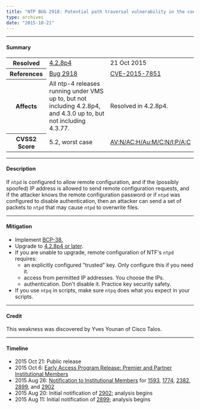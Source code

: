 ```yaml
---
title: "NTP BUG 2918: Potential path traversal vulnerability in the config file saving of ntpd on VMS"
type: archives
date: "2015-10-21"
---
```


* * *

#### Summary

<table>
  <tbody>
	<tr>
		<th><b>Resolved</b></th>
		<td><a href="/support/securitynotice/4_2_8p4-release-announcement/">4.2.8p4</a></td>
		<td>21 Oct 2015</td>
	</tr>
	<tr>
		<th><b>References</b></th>
		<td><a href="https://bugs.ntp.org/show_bug.cgi?id=2918">Bug 2918</a></td>
		<td><a href="https://nvd.nist.gov/vuln/detail/CVE-2015-7851">CVE-2015-7851</a></td>
	</tr>
	<tr>
		<th><b>Affects</b></th>
		<td>All ntp-4 releases running under VMS up to, but not including 4.2.8p4,<br> and 4.3.0 up to, but not including 4.3.77.</td>
		<td>Resolved in 4.2.8p4.</td>
	</tr>
	<tr>
		<th><b>CVSS2 Score</b></th>
		<td>5.2, worst case</td>
		<td><a href="https://nvd.nist.gov/cvss.cfm?calculator&version=2&vector=(AV:N/AC:H/Au:M/C:N/I:P/A:C)">AV:N/AC:H/Au:M/C:N/I:P/A:C</a></td>
	</tr>	
  </tbody>	
</table>

* * *
    
#### Description 

If `ntpd` is configured to allow remote configuration, and if the (possibly spoofed) IP address is allowed to send remote configuration requests, and if the attacker knows the remote configuration password or if `ntpd` was configured to disable authentication, then an attacker can send a set of packets to `ntpd` that may cause `ntpd` to overwrite files.

* * *
    
#### Mitigation

* Implement [BCP-38.](http://www.bcp38.info)
* Upgrade to [4.2.8p4 or later](/downloads/).
* If you are unable to upgrade, remote configuration of NTF's `ntpd` requires:
  * an explicitly configured "trusted" key. Only configure this if you need it.
  * access from permitted IP addresses. You choose the IPs.
  * authentication. Don't disable it. Practice key security safety. 
* If you use `ntpq` in scripts, make sure `ntpq` does what you expect in your scripts. 

* * *

#### Credit

This weakness was discovered by Yves Younan of Cisco Talos.

* * *

#### Timeline

* 2015 Oct 21: Public release
* 2015 Oct 6: [Early Access Program Release: Premier and Partner Institutional Members](https://www.nwtime.org/membership/benefits/)
* 2015 Aug 26: [Notification to Institutional Members](https://www.nwtime.org/membership/benefits/) for [1593](https://bugs.ntp.org/show_bug.cgi?id=1593), [1774](https://bugs.ntp.org/show_bug.cgi?id=1774), [2382](https://bugs.ntp.org/show_bug.cgi?id=2382), [2899](/support/securitynotice/ntpbug2899/), and [2902](/support/securitynotice/ntpbug2902)
* 2015 Aug 20: Initial notification of [2902](/support/securitynotice/ntpbug2902/); analysis begins
* 2015 Aug 11: Initial notification of [2899](/support/securitynotice/ntpbug2899/); analysis begins